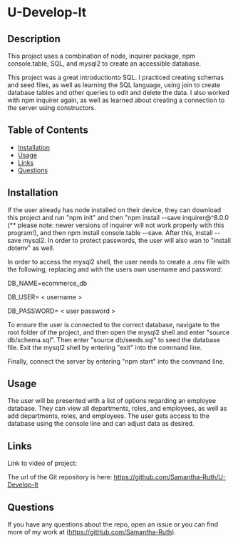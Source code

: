 # U-Develop-It

## Description

This project uses a combination of node, inquirer package, npm console.table, SQL, and mysql2 to create an accessible database.

This project was a great introductionto SQL.  I practiced creating schemas and seed files, as well as learning the SQL language, using join to create database tables and other queries to edit and delete the data.  I also worked with npm inquirer again, as well as learned about creating a connection to the server using constructors.  


## Table of Contents

* [Installation](#installation)
* [Usage](#usage)
* [Links](#links)
* [Questions](#questions)

## Installation

If the user already has node installed on their device, they can download this project and run "npm init" and then "npm install --save inquirer@^8.0.0 (** please note: newer versions of inquirer will not work properly with this program!), and then npm install console.table --save.  After this, install --save mysql2. In order to protect passwords, the user will also wan to "install dotenv" as well. 

In order to access the mysql2 shell,  the user needs to create a .env file with the following, replacing <username> and <user password> with the users own username and password: 
  
DB_NAME=ecommerce_db

DB_USER= < username >

DB_PASSWORD= < user password >


To ensure the user is connected to the correct database, navigate to the root folder of the project, and then open the mysql2 shell and enter "source db/schema.sql".  Then enter "source db/seeds.sql" to seed the database file. Exit the mysql2 shell by entering "exit" into the command line.

Finally, connect the server by entering "npm start" into the command line.

## Usage

The user will be presented with a list of options regarding an employee database.  They can view all departments, roles, and employees, as well as add departments, roles, and employees.  The user gets access to the database using the console line and can adjust data as desired.  


## Links


Link to video of project:


The url of the Git repository is here: https://github.com/Samantha-Ruth/U-Develop-It


## Questions

If you have any questions about the repo, open an issue or you can find more of my work at (https://gitHub.com/Samantha-Ruth).


